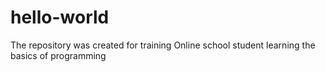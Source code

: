 # hello-world
The repository was created for training
Online school student learning the basics of programming
